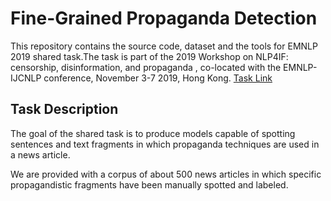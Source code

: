 # Fine-Grained Propaganda Detection
This repository contains the source code, dataset and the tools for EMNLP 2019 shared task.The task is part of the 2019 Workshop on NLP4IF: censorship, disinformation, and propaganda , co-located with the EMNLP-IJCNLP conference, November 3-7 2019, Hong Kong.
[Task Link](https://propaganda.qcri.org/nlp4if-shared-task/index.html)

## Task Description
The goal of the shared task is to produce models capable of spotting sentences and text fragments in which propaganda techniques are used in a news article.

We are  provided with a corpus of about 500 news articles in which specific propagandistic fragments have been manually spotted and labeled. 
